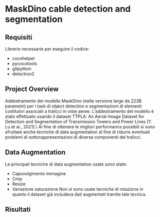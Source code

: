 # MaskDino cable detection and segmentation
## Requisiti
Librerie necessarie per eseguire il codice:
* cocohelper
* pycocotools
* gitpython
* detectron2

## Project Overview
Addestramento del modello MaskDino (nella versione large da 223B parametri) per i task di object detection e segmentazioni di elementi costitutivi associati a tralicci in viste aeree.
L'addestramento del modello è stato effettuato usando il dataset TTPLA: An Aerial-Image Dataset for Detection and Segmentation of Transmission Towers and Power Lines [Y. Lu et al., 2021].\\
Al fine di ottenere le migliori performance possibili si sono sfruttate anche tecniche di data augmentation al fine di ridurre eventuali problemi di sottorappresentazioni di diverse componenti dei tralicci.

## Data Augmentation
Le principali tecniche di data augmentation usate sono state:
* Capovolgimento immagine
* Crop
* Resize
* Variazione saturazione
Non si sono usate tecniche di rotazione in quanto il dataset già includeva dati augmentati tramite tale tecnica.

## Risultati
